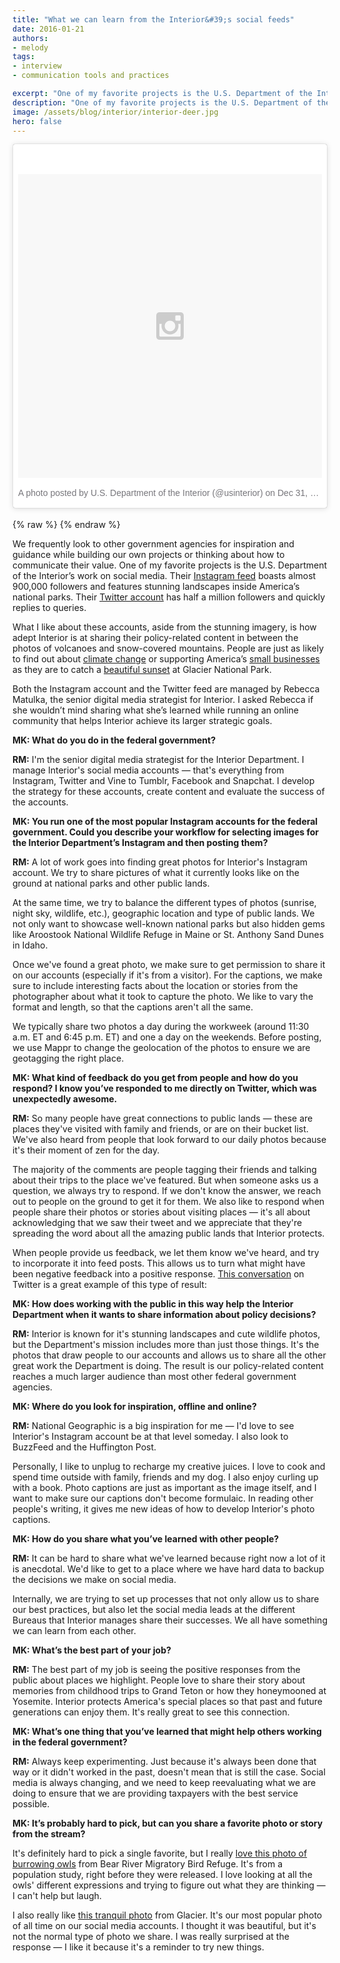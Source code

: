 ```yaml
---
title: "What we can learn from the Interior&#39;s social feeds"
date: 2016-01-21
authors:
- melody
tags:
- interview
- communication tools and practices

excerpt: "One of my favorite projects is the U.S. Department of the Interior&#39;s work on social media. I recently asked Rebecca Matulka, the senior digital media strategist for Interior what she’s learned while running an online community that helps Interior achieve its larger strategic goals."
description: "One of my favorite projects is the U.S. Department of the Interior&#39;s work on social media. I recently asked Rebecca Matulka, the senior digital media strategist for Interior what she’s learned while running an online community that helps Interior achieve its larger strategic goals."
image: /assets/blog/interior/interior-deer.jpg
hero: false
---
```

<blockquote class="instagram-media" data-instgrm-version="6" style=" background:#FFF; border:0; border-radius:3px; box-shadow:0 0 1px 0 rgba(0,0,0,0.5),0 1px 10px 0 rgba(0,0,0,0.15); margin: 1px; max-width:658px; padding:0; width:99.375%; width:-webkit-calc(100% - 2px); width:calc(100% - 2px);"><div style="padding:8px;"> <div style=" background:#F8F8F8; line-height:0; margin-top:40px; padding:50.0% 0; text-align:center; width:100%;"> <div style=" background:url(data:image/png;base64,iVBORw0KGgoAAAANSUhEUgAAACwAAAAsCAMAAAApWqozAAAAGFBMVEUiIiI9PT0eHh4gIB4hIBkcHBwcHBwcHBydr+JQAAAACHRSTlMABA4YHyQsM5jtaMwAAADfSURBVDjL7ZVBEgMhCAQBAf//42xcNbpAqakcM0ftUmFAAIBE81IqBJdS3lS6zs3bIpB9WED3YYXFPmHRfT8sgyrCP1x8uEUxLMzNWElFOYCV6mHWWwMzdPEKHlhLw7NWJqkHc4uIZphavDzA2JPzUDsBZziNae2S6owH8xPmX8G7zzgKEOPUoYHvGz1TBCxMkd3kwNVbU0gKHkx+iZILf77IofhrY1nYFnB/lQPb79drWOyJVa/DAvg9B/rLB4cC+Nqgdz/TvBbBnr6GBReqn/nRmDgaQEej7WhonozjF+Y2I/fZou/qAAAAAElFTkSuQmCC); display:block; height:44px; margin:0 auto -44px; position:relative; top:-22px; width:44px;"></div></div><p style=" color:#77767b; font-family:Arial,sans-serif; font-size:14px; line-height:17px; margin-bottom:0; margin-top:8px; overflow:hidden; padding:8px 0 7px; text-align:center; text-overflow:ellipsis; white-space:nowrap;"><a href="https://www.instagram.com/p/_-fx45Au4w/" style=" color:#77767b; font-family:Arial,sans-serif; font-size:14px; font-style:normal; font-weight:normal; line-height:17px; text-decoration:none;" target="_blank">A photo posted by U.S. Department of the Interior (@usinterior)</a> on <time style=" font-family:Arial,sans-serif; font-size:14px; line-height:17px;" datetime="2016-01-01T00:35:27+00:00">Dec 31, 2015 at 4:35pm PST</time></p></div></blockquote>
<script async defer src="https://platform.instagram.com/en_US/embeds.js"></script><br />
{% raw %}
<script>
  (() => {
    // There's no way to tell Instagram to include a title attribute in the
    // iframe that their script creates, so we'll just watch for that iframe to
    // be created and add the title ourselves. On DOM mutations, we'll get an
    // event containing a list of change records and a reference to the observer
    const observer = new MutationObserver((records, self) => {
      // Each record is a single DOM mutation.
      for(const mutation of records) {
        // We're watching for an iframe to be added, so we can look at any nodes
        // that are added. We can ignore any other parts of the mutation record
        mutation.addedNodes.forEach(node => {
          if(node.tagName.toUpperCase() === "IFRAME") {
            // Once we find an iframe, set its title.
            node.setAttribute("title", "Instagram embed of a photograph by the US Department of the Interior");
            // And disconnect the mutation observer from the DOM. Seems like a
            // best practice, but on a static site like this... seems silly. :P
            self.disconnect();
          }
        })
      }
    });
    // Lastly, hook up the observer. We want to watch everything so we don't
    // have to figure out where in the DOM the iframe will be inserted.
    observer.observe(document.body, { childList: true, subtree: true });
  })();
</script>
{% endraw %}

We frequently look to other government agencies for inspiration and guidance while building our own projects or thinking about how to communicate their value. One of my favorite projects is the U.S. Department of the Interior’s work on social media. Their [Instagram feed](https://www.instagram.com/usinterior/) boasts almost 900,000 followers and features stunning landscapes inside America’s national parks. Their [Twitter account](https://twitter.com/Interior) has half a million followers and quickly replies to queries.

What I like about these accounts, aside from the stunning imagery, is how adept Interior is at sharing their policy-related content in between the photos of volcanoes and snow-covered mountains. People are just as likely to find out about [climate change](https://twitter.com/Interior/status/667053537365504000) or supporting America’s [small businesses](https://twitter.com/SecretaryJewell/status/670663658343702532) as they are to catch a [beautiful sunset](https://twitter.com/Interior/status/670387539757395968) at Glacier National Park.

Both the Instagram account and the Twitter feed are managed by Rebecca Matulka, the senior digital media strategist for Interior. I asked Rebecca if she wouldn’t mind sharing what she’s learned while running an online community that helps Interior achieve its larger strategic goals.

**MK: What do you do in the federal government?**

**RM:** I'm the senior digital media strategist for the Interior Department. I manage Interior's social media accounts — that's everything from Instagram, Twitter and Vine to Tumblr, Facebook and Snapchat. I develop the strategy for these accounts, create content and evaluate the success of the accounts.

**MK: You run one of the most popular Instagram accounts for the federal government. Could you describe your workflow for selecting images for the Interior Department’s Instagram and then posting them?**

**RM:** A lot of work goes into finding great photos for Interior's Instagram account. We try to share pictures of what it currently looks like on the ground at national parks and other public lands.

At the same time, we try to balance the different types of photos (sunrise, night sky, wildlife, etc.), geographic location and type of public lands. We not only want to showcase well-known national parks but also hidden gems like Aroostook National Wildlife Refuge in Maine or St. Anthony Sand Dunes in Idaho.

Once we've found a great photo, we make sure to get permission to share it on our accounts (especially if it's from a visitor). For the captions, we make sure to include interesting facts about the location or stories from the photographer about what it took to capture the photo. We like to vary the format and length, so that the captions aren't all the same.

We typically share two photos a day during the workweek (around 11:30 a.m. ET and 6:45 p.m. ET) and one a day on the weekends. Before posting, we use Mappr to change the geolocation of the photos to ensure we are geotagging the right place.

**MK: What kind of feedback do you get from people and how do you respond? I know you’ve responded to me directly on Twitter, which was unexpectedly awesome.**

**RM:** So many people have great connections to public lands — these are places they've visited with family and friends, or are on their bucket list. We've also heard from people that look forward to our daily photos because it's their moment of zen for the day.

The majority of the comments are people tagging their friends and talking about their trips to the place we've featured. But when someone asks us a question, we always try to respond. If we don't know the answer, we reach out to people on the ground to get it for them. We also like to respond when people share their photos or stories about visiting places — it's all about acknowledging that we saw their tweet and we appreciate that they're spreading the word about all the amazing public lands that Interior protects.

When people provide us feedback, we let them know we've heard, and try to incorporate it into feed posts. This allows us to turn what might have been negative feedback into a positive response. [This conversation](https://twitter.com/Interior/status/588775170137059328) on Twitter is a great example of this type of result:

**MK: How does working with the public in this way help the Interior Department when it wants to share information about policy decisions?**

**RM:** Interior is known for it's stunning landscapes and cute wildlife photos, but the Department's mission includes more than just those things. It's the photos that draw people to our accounts and allows us to share all the other great work the Department is doing. The result is our policy-related content reaches a much larger audience than most other federal government agencies.

**MK: Where do you look for inspiration, offline and online?**

**RM:** National Geographic is a big inspiration for me — I'd love to see Interior's Instagram account be at that level someday. I also look to BuzzFeed and the Huffington Post.

Personally, I like to unplug to recharge my creative juices. I love to cook and spend time outside with family, friends and my dog. I also enjoy curling up with a book. Photo captions are just as important as the image itself, and I want to make sure our captions don't become formulaic. In reading other people's writing, it gives me new ideas of how to develop Interior's photo captions.

**MK: How do you share what you’ve learned with other people?**

**RM:** It can be hard to share what we've learned because right now a lot of it is anecdotal. We'd like to get to a place where we have hard data to backup the decisions we make on social media.

Internally, we are trying to set up processes that not only allow us to share our best practices, but also let the social media leads at the different Bureaus that Interior manages share their successes. We all have something we can learn from each other.

**MK: What’s the best part of your job?**

**RM:** The best part of my job is seeing the positive responses from the public about places we highlight. People love to share their story about memories from childhood trips to Grand Teton or how they honeymooned at Yosemite. Interior protects America's special places so that past and future generations can enjoy them. It's really great to see this connection.

**MK: What’s one thing that you’ve learned that might help others working in the federal government?**

**RM:** Always keep experimenting. Just because it's always been done that way or it didn't worked in the past, doesn't mean that is still the case. Social media is always changing, and we need to keep reevaluating what we are doing to ensure that we are providing taxpayers with the best service possible.

**MK: It’s probably hard to pick, but can you share a favorite photo or story from the stream?**

It's definitely hard to pick a single favorite, but I really [love this photo of burrowing owls](https://instagram.com/p/00ROWxgu8c/?taken-by=usinterior) from Bear River Migratory Bird Refuge. It's from a population study, right before they were released. I love looking at all the owls' different expressions and trying to figure out what they are thinking — I can't help but laugh.

I also really like [this tranquil photo](https://instagram.com/p/5qC4kegu8p/?taken-by=usinterior) from Glacier. It's our most popular photo of all time on our social media accounts. I thought it was beautiful, but it's not the normal type of photo we share. I was really surprised at the response — I like it because it's a reminder to try new things.
